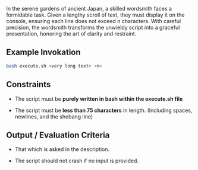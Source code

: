 In the serene gardens of ancient Japan, a skilled wordsmith faces a formidable task. Given a lengthy scroll of text, they must display it on the console, ensuring each line does not exceed n characters. With careful precision, the wordsmith transforms the unwieldy script into a graceful presentation, honoring the art of clarity and restraint.

## Example Invokation

```bash
bash execute.sh <very long text> <n>
```

## Constraints

- The script must be **purely written in bash within the execute.sh file**

- The script must be **less than 75 characters** in length. (Including spaces, newlines, and the shebang line)

## Output / Evaluation Criteria

- That which is asked in the description.

- The script should not crash if no input is provided.